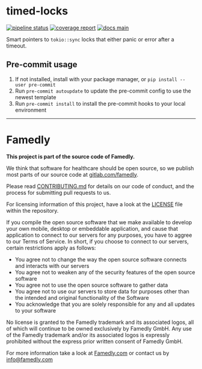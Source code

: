 # timed-locks

[![pipeline status][badge-pipeline-img]][badge-pipeline-url]
[![coverage report][badge-coverage-img]][badge-coverage-url]
[![docs main][badge-docs-main-img]][badge-docs-main-url]

[badge-pipeline-img]: https://gitlab.com/famedly/company/backend/templates/timed-locks/badges/main/pipeline.svg
[badge-pipeline-url]: https://gitlab.com/famedly/company/backend/templates/timed-locks/-/commits/main
[badge-coverage-img]: https://gitlab.com/famedly/company/backend/templates/timed-locks/badges/main/coverage.svg
[badge-coverage-url]: https://gitlab.com/famedly/company/backend/templates/timed-locks/-/commits/main
[badge-docs-main-img]: https://img.shields.io/badge/docs-main-blue
[badge-docs-main-url]: https://famedly.gitlab.io/company/backend/templates/timed-locks/timed_locks/index.html

Smart pointers to `tokio::sync` locks that either panic or error after a timeout.

## Pre-commit usage

1. If not installed, install with your package manager, or `pip install --user pre-commit`
2. Run `pre-commit autoupdate` to update the pre-commit config to use the newest template
3. Run `pre-commit install` to install the pre-commit hooks to your local environment

---

# Famedly

**This project is part of the source code of Famedly.**

We think that software for healthcare should be open source, so we publish most
parts of our source code at [gitlab.com/famedly](https://gitlab.com/famedly/company).

Please read [CONTRIBUTING.md](CONTRIBUTING.md) for details on our code of
conduct, and the process for submitting pull requests to us.

For licensing information of this project, have a look at the [LICENSE](LICENSE.md)
file within the repository.

If you compile the open source software that we make available to develop your
own mobile, desktop or embeddable application, and cause that application to
connect to our servers for any purposes, you have to aggree to our Terms of
Service. In short, if you choose to connect to our servers, certain restrictions
apply as follows:

- You agree not to change the way the open source software connects and
  interacts with our servers
- You agree not to weaken any of the security features of the open source software
- You agree not to use the open source software to gather data
- You agree not to use our servers to store data for purposes other than
  the intended and original functionality of the Software
- You acknowledge that you are solely responsible for any and all updates to
  your software

No license is granted to the Famedly trademark and its associated logos, all of
which will continue to be owned exclusively by Famedly GmbH. Any use of the
Famedly trademark and/or its associated logos is expressly prohibited without
the express prior written consent of Famedly GmbH.

For more
information take a look at [Famedly.com](https://famedly.com) or contact
us by [info@famedly.com](mailto:info@famedly.com?subject=[GitLab]%20More%20Information%20)
